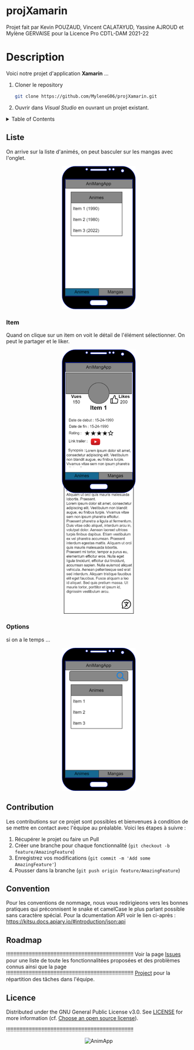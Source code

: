 # projXamarin


Projet fait par Kevin POUZAUD, Vincent CALATAYUD, Yassine AJROUD et Mylène GERVAISE pour la Licence Pro CDTL-DAM 2021-22

# Description

Voici notre projet d'application **Xamarin** ...

1. Cloner le repository 
   ```sh
   git clone https://github.com/MyleneG06/projXamarin.git
   ```
2. Ouvrir dans _Visual Studio_ en ouvrant un projet existant. 



<details close>
  <summary>Table of Contents</summary>
  <ul>
    <li><a href="#liste">Liste</a></li>
    <li><a href="#item">Item</a></li>
    <li><a href="#options">Options</a></li>   
    <li><a href="#contribution">Contribution</a></li>
    <li><a href="#convention">Convention de nommage</a></li>
    <li><a href="#roadmap">RoadMap</a></li>
    <li><a href="#licence">Licence</a></li>
  </ul>
</details>



## Liste
On arrive sur la liste d'animés, on peut basculer sur les mangas avec l'onglet.

<p align="center">
  <img src="./Conceptions/Exportations/maquette_list_mangas.png" alt="AnimApp" width="200" height="auto"/>
</p>



### Item
Quand on clique sur un item on voit le détail de l'élément sélectionner. On peut le partager et le liker.

<p align="center">
  <img src="./Conceptions/Exportations/maquette_view_infos.png" alt="AnimApp" width="200" height="auto"/>
</p>

### Options
si on a le temps ...
<p align="center">
  <img src="./Conceptions/Exportations/maquette_list_mangas_options.png" alt="AnimApp" width="200" height="auto"/>
</p>





## Contribution
Les contributions sur ce projet sont possibles et bienvenues à condition de se mettre en contact avec l'équipe au préalable. Voici les étapes à suivre :

1. Récupérer le projet ou faire un Pull
2. Créer une branche pour chaque fonctionnalité (`git checkout -b feature/AmazingFeature`)
3. Enregistrez vos modifications (`git commit -m 'Add some AmazingFeature'`)
4. Pousser dans la branche (`git push origin feature/AmazingFeature`)

## Convention
Pour les conventions de nommage, nous vous redirigieons vers les bonnes pratiques qui préconnisent le snake et camelCase le plus parlant possible sans caractère spécial.
Pour la dcumentation API voir le lien ci-après : https://kitsu.docs.apiary.io/#introduction/json:api

## Roadmap
!!!!!!!!!!!!!!!!!!!!!!!!!!!!!!!!!!!!!!!!!!!!!!!!!!!!!!!!!!!!!!!!!!!!!!!!!!!!!!!!!!!!!!
Voir la page [Issues](https://github.com/MyleneG06/projXamarin/issues) pour une liste de toute les fonctionnalitées proposées et des problèmes connus ainsi que la page 
!!!!!!!!!!!!!!!!!!!!!!!!!!!!!!!!!!!!!!!!!!!!!!!!!!!!!!!!!!!!!!!!!!!!!!!!!!!!!!!!!!!!!!
[Project](https://github.com/users/MyleneG06/projects/2) pour la répartition des tâches dans l'équipe.


## Licence
Distributed under the GNU General Public License v3.0. See [LICENSE]() for more information (cf. [Choose an open source license](https://choosealicense.com/)).

!!!!!!!!!!!!!!!!!!!!!!!!!!!!!!!!!!!!!!!!!!!!!!!!!!!!!!!!!!!!!!!!!!!!!!!!!!!!!!!!!!!!!!

<p align="center">
  <img src="https://media.kitsu.io/anime/poster_images/1/large.jpg" alt="AnimApp" width="500" height="auto"/>
</p>
